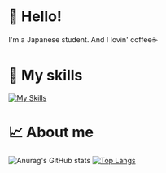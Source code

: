 # 👋 Hello!
I'm a Japanese student. And I lovin' coffee☕

# 🌱 My skills
[![My Skills](https://skillicons.dev/icons?i=python,html,css,javascript,cpp,bash,processing,latex,github,md,r)](https://skillicons.dev)

# 📈 About me
![Anurag's GitHub stats](https://github-readme-stats.vercel.app/api?username=kinn00kinn&show_icons=true&show_icons=true&count_private=true&theme=synthwave&hide=contribs,prs)
[![Top Langs](https://github-readme-stats.vercel.app/api/top-langs/?username=kinn00kinn&layout=compact&theme=synthwave)](https://github.com/anuraghazra/github-readme-stats)


